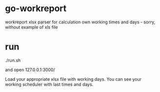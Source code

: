 # go-workreport

workreport xlsx parser for calculation own working times and days - sorry, without example of xls file

# run

./run.sh

and open 127.0.0.1:3000/

Load your appropriate xlsx file with working days.
You can see your working scheduler with last times and days.
